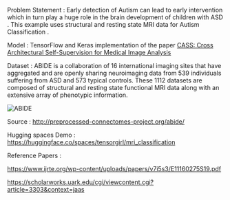 Problem Statement :
Early detection of Autism can lead to early intervention which in turn play a huge role in the brain development of children with ASD . This example uses structural and resting state MRI data for Autism Classification .

Model : TensorFlow and Keras implementation of the paper 
[CASS: Cross Architectural Self-Supervision for Medical Image Analysis](https://arxiv.org/pdf/2206.04170v6.pdf)

Dataset : ABIDE is a collaboration of 16 international imaging sites that have aggregated and are openly sharing neuroimaging data from 539 individuals suffering from ASD and 573 typical controls. These 1112 datasets are composed of structural and resting state functional MRI data along with an extensive array of phenotypic information.

![ABIDE](https://github.com/ushareng/AI_ForAutism-MRI_ImageClassification/assets/34335028/f9952417-1d18-4c2f-aa9b-bbc757104249)

Source : http://preprocessed-connectomes-project.org/abide/

Hugging spaces Demo : https://huggingface.co/spaces/tensorgirl/mri_classification

Reference Papers :

https://www.ijrte.org/wp-content/uploads/papers/v7i5s3/E11160275S19.pdf

https://scholarworks.uark.edu/cgi/viewcontent.cgi?article=3303&context=jaas





